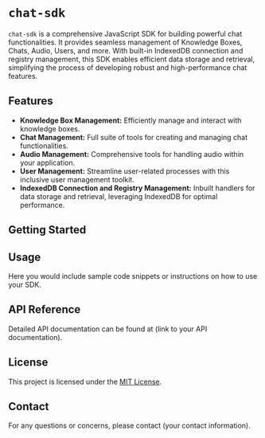 # `chat-sdk`

`chat-sdk` is a comprehensive JavaScript SDK for building powerful chat functionalities. It provides seamless management
of Knowledge Boxes, Chats, Audio, Users, and more. With built-in IndexedDB connection and registry management, this SDK
enables efficient data storage and retrieval, simplifying the process of developing robust and high-performance chat
features.

## Features

-   **Knowledge Box Management:** Efficiently manage and interact with knowledge boxes.
-   **Chat Management:** Full suite of tools for creating and managing chat functionalities.
-   **Audio Management:** Comprehensive tools for handling audio within your application.
-   **User Management:** Streamline user-related processes with this inclusive user management toolkit.
-   **IndexedDB Connection and Registry Management:** Inbuilt handlers for data storage and retrieval, leveraging
    IndexedDB for optimal performance.

## Getting Started

## Usage

Here you would include sample code snippets or instructions on how to use your SDK.

## API Reference

Detailed API documentation can be found at (link to your API documentation).

## License

This project is licensed under the [MIT License](#).

## Contact

For any questions or concerns, please contact (your contact information).
